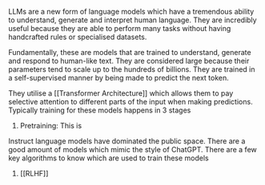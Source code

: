 
LLMs are a new form of language models which have a tremendous ability to understand, generate and interpret human language. They are incredibly useful because they are able to perform many tasks without having handcrafted rules or specialised datasets.

Fundamentally, these are models that are trained to understand, generate and respond to human-like text. They are considered large because their parameters tend to scale up to the hundreds of billions. They are trained in a self-supervised manner by being made to predict the next token.

They utilise a [[Transformer Architecture]] which allows them to pay selective attention to different parts of the input when making predictions. Typically training for these models happens in 3 stages

1. Pretraining: This is

Instruct language models have dominated the public space. There are a good amount of models which mimic the style of ChatGPT. There are a few key algorithms to know which are used to train these models

1. [[RLHF]]

